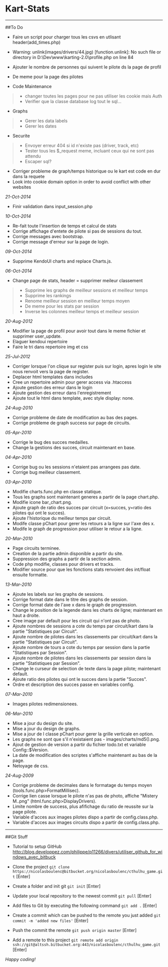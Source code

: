 ﻿# Kart-Stats

***

##To Do

  * Faire un script pour charger tous les csvs en utlisant header(add_times.php)
  * Warning: unlink(images/drivers/44.jpg) [function.unlink]: No such file or directory in D:\Dev\www\karting-2.0\profile.php on line 84
  * Ajouter le nombre de personnes qui suivent le pilote ds la page de profil
  * De meme pour la page des pilotes

  * Code Maintenance
  >* changer toutes les pages pour ne pas utiliser les cookie mais Auth
  >* Verifier que la classe database log tout le sql...

  * Graphs
  >* Gerer les data labels
  >* Gerer les dates

  * Securite
  >* Envoyer erreur 404 si id n'existe pas (driver, track, etc)
  >* Tester tous les $_request meme, incluant ceux qui ne sont pas attendu
  >* Escaper sql?
  * Corriger probleme de graph/temps historique ou le kart est code en dur dans la requete
  * Look into cookie domain option in order to avoid conflict with other websites

_21-Oct-2014_
  * Finir validation dans input_session.php


_10-Oct-2014_
  * Re-fait toute l'insertion de temps et calcul de stats
  * Corrige affichage d'entete de pilote si pas de sessions du tout.
  * Corrige messages avec bootstrap.
  * Corrige message d'erreur sur la page de login.

_09-Oct-2014_
  * Supprime KendoUI charts and replace Charts.js.

_06-Oct-2014_
  * Change page de stats, header = supprimer meileur classement
  >* Supprime les graphs de meilleur sessions et meilleur temps
  >* Supprime les rankings
  >* Renome meilleur session en meilleur temps moyen
  >* De meme pour les stats par session
  >* Inverse les colonnes meilleur temps et meilleur session

_20-Aug-2012_
  * Modifier la page de profil pour avoir tout dans le meme fichier et supprimer user_update.
  * Elaguer kendoui repertoire
  * Faire le tri dans repertoire img et css

_25-Jul-2012_
  * Corriger lorsque l'on clique sur register puis sur login, apres login le site nous renvoit vers la page de register.
  * Deplacer html templates dans includes
  * Cree un repertoire admin pour gerer access via .htaccess
  * Ajoute gestion des erreur dans le login
  * Ajoute gestion des erreur dans l'enregistrement
  * Ajoute tout le html dans template, avec style display: none.

_24-Aug-2010_
  * Corrige probleme de date de modification au bas des pages.
  * Corrige probleme de graph success sur page de circuits.

_05-Apr-2010_
  * Corrige le bug des succes medailles.
  * Change la gestions des succes, circuit maintenant en base.

_04-Apr-2010_
  * Corrige bug ou les sessions n'etaient pas arrangees pas date.
  * Corrige bug meilleur classement.

_03-Apr-2010_
  * Modifie charts.func.php en classe statique.
  * Tous les graphs sont maintenant generes a partir de la page chart.php.
  * Modifie icone bar_chart.png.
  * Ajoute graph de ratio des succes par circuit (x=succes, y=ratio des pilotes qui ont le succes).
  * Ajoute l'historique du meilleur temps par circuit.
  * Modife classe pChart pour gerer les retours a la ligne sur l'axe des x.
  * Modife le graph de progression pour utiliser le retour a la ligne.

_20-Mar-2010_
  * Page circuits terminee.
  * Creation de la partie admin disponible a partir du site.
  * Suppression des graphs a partir de la section admin.
  * Code php modifie, classes pour drivers et tracks.
  * Modifier source pour que les fonctions stats renvoient des int/float ensuite formatte.

_13-Mar-2010_
  * Ajoute les labels sur les graphs de sessions.
  * Corrige format date dans le titre des graphs de session.
  * Corrige format date de l'axe x dans le graph de progression.
  * Change le position de la legende dans les charts de ligne; maintenant en haut a droite.
  * Cree image par default pour les circuit qui n'ont pas de photo.
  * Ajoute nombres de sessions a cote du temps par circuit/kart dans la partie "Statistiques par Circuit".
  * Ajoute nombre de pilotes dans les classements par circuit/kart dans la partie "Statistiques par Circuit".
  * Ajoute nombre de tours a cote du temps par session dans la partie "Statistiques par Session".
  * Ajoute nombre de pilotes dans les classements par session dans la partie "Statistiques par Session".
  * Change le curseur de selection de texte dans la page pilote; maintenant default.
  * Ajoute ratio des pilotes qui ont le succes dans la partie "Succes".
  * Ordre et description des succes passe en variables config.

_07-Mar-2010_
  * Images pilotes redimensionees.

_06-Mar-2010_
  * Mise a jour du design du site.
  * Mise a jour du design de graphs.
  * Mise a jour de l classe pChart pour gerer la grille verticale en option.
  * Les graphs ne sont que s'il n'existaient pas - images/charts/md5().png.
  * Ajout de gestion de version a partir du fichier todo.txt et variable Config::$Version.
  * La date de modification des scriptes s'affiche maintenant au bas de la page.
  * Netoyage de css.

_24-Aug-2009_
  * Corrige probleme de decimales dans le formatage du temps moyen (tools.func.php>FormatMillisec).
  * Corrige lien casse lorsque le pilote n'as pas de photo, affiche "Mistery M..png" (html.func.php>DisplayDrivers).
  * Limite nombre de success, plus afifichage du ratio de reussite sur la page pilote.
  * Variable d'acces aux images pilotes dispo a partir de config.class.php.
  * Variable d'acces aux images circuits dispo a partir de config.class.php.

***

##Git Stuff


  * Tutorial to setup GitHub
	http://blog.developpez.com/philippe/p11266/divers/utiliser_github_for_windows_avec_bitbuck

  * Clone the project
    `git clone https://nicolasboulenc@bitbucket.org/nicolasboulenc/cthulhu_game.git` [Enter]

  * Create a folder and init git
    `git init` [Enter]

  * Update your local repository to the newest commit
    `git pull` [Enter]

  * Add files to Git by executing the following command
    `git add .` [Enter]

  * Create a commit which can be pushed to the remote you just added
    `git commit -m 'added new files'` [Enter]

  * Push the commit the remote
    `git push origin master` [Enter]

  * Add a remote to this project
    `git remote add origin ssh://git@altssh.bitbucket.org:443/nicolasboulenc/cthulhu_game.git` [Enter]

*Happy coding!*

